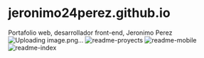 # jeronimo24perez.github.io
Portafolio web, desarrollador front-end, Jeronimo Perez
![Uploading image.png…]()
![readme-proyects](https://github.com/user-attachments/assets/58de51de-b3fc-42fe-89d4-de598f929a8a)
![readme-mobile](https://github.com/user-attachments/assets/308057f7-5649-4aad-bfa3-099316635821)
![readme-index](https://github.com/user-attachments/assets/b2e85774-528c-4b22-8541-a3534ac628ef)
